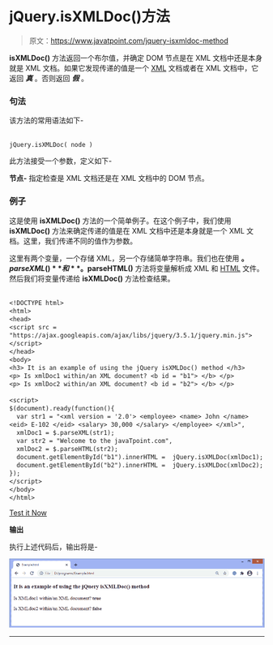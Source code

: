 # jQuery.isXMLDoc()方法

> 原文：<https://www.javatpoint.com/jquery-isxmldoc-method>

**isXMLDoc()** 方法返回一个布尔值，并确定 DOM 节点是在 XML 文档中还是本身就是 XML 文档。如果它发现传递的值是一个 [XML](https://www.javatpoint.com/xml-tutorial) 文档或者在 XML 文档中，它返回 ***真*** 。否则返回 ***假*** 。

### 句法

该方法的常用语法如下-

```

jQuery.isXMLDoc( node )

```

此方法接受一个参数，定义如下-

**节点-** 指定检查是 XML 文档还是在 XML 文档中的 DOM 节点。

### 例子

这是使用 **isXMLDoc()** 方法的一个简单例子。在这个例子中，我们使用 **isXMLDoc()** 方法来确定传递的值是在 XML 文档中还是本身就是一个 XML 文档。这里，我们传递不同的值作为参数。

这里有两个变量，一个存储 XML，另一个存储简单字符串。我们也在使用 **$。parseXML()** 和 **$。parseHTML()** 方法将变量解析成 XML 和 [HTML](https://www.javatpoint.com/html-tutorial) 文件。然后我们将变量传递给 **isXMLDoc()** 方法检查结果。

```

<!DOCTYPE html>
<html>
<head>
<script src = "https://ajax.googleapis.com/ajax/libs/jquery/3.5.1/jquery.min.js"> </script> 
</head>
<body>
<h3> It is an example of using the jQuery isXMLDoc() method </h3>
<p> Is xmlDoc1 within/an XML document? <b id = "b1"> </b> </p>
<p> Is xmlDoc2 within/an XML document? <b id = "b2"> </b> </p>

<script>
$(document).ready(function(){
  var str1 = "<xml version = '2.0'> <employee> <name> John </name> <eid> E-102 </eid> <salary> 30,000 </salary> </employee> </xml>",
  xmlDoc1 = $.parseXML(str1);
  var str2 = "Welcome to the javaTpoint.com",
  xmlDoc2 = $.parseHTML(str2);
  document.getElementById("b1").innerHTML =  jQuery.isXMLDoc(xmlDoc1); 
  document.getElementById("b2").innerHTML =  jQuery.isXMLDoc(xmlDoc2); 
});
</script>
</body>
</html>

```

[Test it Now](https://www.javatpoint.com/oprweb/test.jsp?filename=jquery-isxmldoc-method1)

**输出**

执行上述代码后，输出将是-

![jQuery.isXMLDoc() method](img/ba3ae74f0e3dfdb86f986e2e9ede9888.png)

* * *